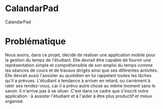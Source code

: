 # CalandarPad
CalandarPad

# Problématique
Nous avons, dans ce projet, décidé de réaliser une application mobile pour la gestion du temps
de l'étudiant. Elle devrait être capable de fournir une représentation simple et compréhensible
de son emploi du temps comme les séances de cours et de travaux dirigés ainsi que ses diférentes
activités. Elle devrait aussi l'assister au quotidien en lui rappelant toutes les tâches qu'il a prévues.
L'étudiant a tendance à arriver en retard, ou carrément à rater ses rendez-vous, car il a prévu
autre chose au même moment sans le savoir. Il n'arrive pas à se situer. C'est dans ce cadre que
s'inscrit notre application : à assister l'étudiant et à l'aider à être plus productif et mieux organisé.


